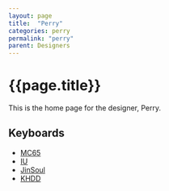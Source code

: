```yaml
---
layout: page
title:  "Perry"
categories: perry
permalink: "perry"
parent: Designers
---
```

# {{page.title}}

This is the home page for the designer, Perry.

## Keyboards

- [MC65](/perry/mc65)
- [IU](/perry/iu)
- [JinSoul](/perry/jinsoul)
- [KHDD](/perry/khdd)
